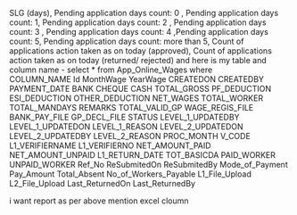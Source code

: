 SLG (days),	Pending application days count: 0	, Pending application days count: 1,	Pending application days count: 2 ,	Pending application days count: 3	, Pending application days count: 4	,Pending application days count: 5,	Pending application days count: more than 5,	Count of applications action taken as on today (approved),	Count of applications action taken as on today (returned/ rejected)
and here is my table and column name - 
select * from App_Online_Wages where  
COLUMN_NAME
Id
MonthWage
YearWage
CREATEDON
CREATEDBY
PAYMENT_DATE
BANK
CHEQUE
CASH
TOTAL_GROSS
PF_DEDUCTION
ESI_DEDUCTION
OTHER_DEDUCTION
NET_WAGES
TOTAL_WORKER
TOTAL_MANDAYS
REMARKS
TOTAL_VALID_GP
WAGE_REGIS_FILE
BANK_PAY_FILE
GP_DECL_FILE
STATUS
LEVEL_1_UPDATEDBY
LEVEL_1_UPDATEDON
LEVEL_1_REASON
LEVEL_2_UPDATEDON
LEVEL_2_UPDATEDBY
LEVEL_2_REASON
PROC_MONTH
V_CODE
L1_VERIFIERNAME
L1_VERIFIERNO
NET_AMOUNT_PAID
NET_AMOUNT_UNPAID
L1_RETURN_DATE
TOT_BASICDA
PAID_WORKER
UNPAID_WORKER
Ref_No
ReSubmitedOn
ReSubmitedBy
Mode_of_Payment
Pay_Amount
Total_Absent
No_of_Workers_Payable
L1_File_Upload
L2_File_Upload
Last_ReturnedOn
Last_ReturnedBy


i want report as per above mention excel cloumn

